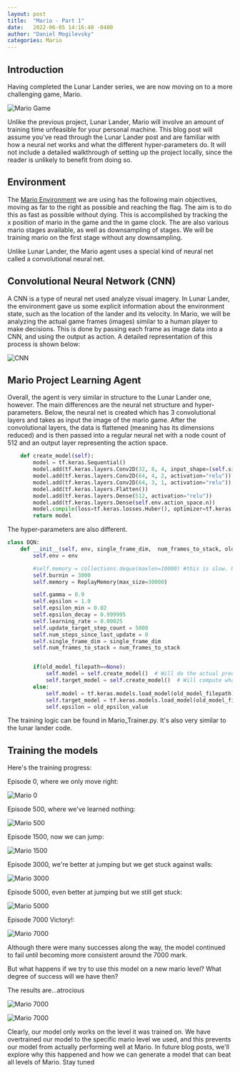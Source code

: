 ```yaml
---
layout: post
title:  "Mario - Part 1"
date:   2022-06-05 14:16:40 -0400
author: "Daniel Mogilevsky"
categories: Mario
---
```


<h2> Introduction </h2>
Having completed the Lunar Lander series, we are now moving on to a more challenging game, Mario.

![Mario Game](/videos/mario_display.gif)

Unlike the previous project, Lunar Lander, Mario will involve an amount of training time unfeasible for your personal
machine. This blog post will assume you've read through the Lunar Lander post and are familiar with how a neural net works
and what the different hyper-parameters do. It will not include a detailed walkthrough of setting up the project
locally, since the reader is unlikely to benefit from doing so.

<h2> Environment </h2>

The [Mario Environment](https://pypi.org/project/gym-super-mario-bros/) we are using has the following main objectives,
moving as far to the right as possible and reaching the flag. The aim is to do this as fast as possible without dying.
This is accomplished by tracking the x position of mario in the game and the in game clock. 
The are also various mario stages available, as well as downsampling of stages. We will be training mario on the
first stage without any downsampling.

Unlike Lunar Lander, the Mario agent uses a special kind of neural net called a convolutional neural net.

<h2>Convolutional Neural Network (CNN) </h2>

A CNN is a type of neural net used analyze visual imagery. In Lunar Lander, the environment gave us some explicit 
information about the environment state, such as the location of the lander and its velocity. In Mario, we will be
analyzing the actual game frames (images) similar to a human player to make decisions. This is done by passing each frame
as image data into a CNN, and using the output as action. A detailed representation of this process is shown below:

![CNN](/images/cnn.png)

<h2>Mario Project Learning Agent</h2>

Overall, the agent is very similar in structure to the Lunar Lander one, however. The main differences are the
neural net structure and hyper-parameters. Below, the neural net is created which has 3 convolutional layers
and takes as input the image of the mario game. After the convolutional layers, the data is flattened (meaning has its
dimensions reduced) and is then passed into a regular neural net with a node count of 512 and an output layer representing
the action space.

```python
    def create_model(self):
        model = tf.keras.Sequential()
        model.add(tf.keras.layers.Conv2D(32, 8, 4, input_shape=(self.single_frame_dim[0], self.single_frame_dim[1], self.num_frames_to_stack), activation="relu"))
        model.add(tf.keras.layers.Conv2D(64, 4, 2, activation="relu"))
        model.add(tf.keras.layers.Conv2D(64, 3, 1, activation="relu"))
        model.add(tf.keras.layers.Flatten())
        model.add(tf.keras.layers.Dense(512, activation="relu"))
        model.add(tf.keras.layers.Dense(self.env.action_space.n))
        model.compile(loss=tf.keras.losses.Huber(), optimizer=tf.keras.optimizers.Adam(learning_rate=self.learning_rate)) ## huber loss takes advantage of l1/l2
        return model
```

The hyper-parameters are also different.

```python
class DQN:
    def __init__(self, env, single_frame_dim,  num_frames_to_stack, old_model_filepath=None, old_epsilon_value = None):
        self.env = env

        #self.memory = collections.deque(maxlen=10000) #this is slow. Using my custom class.
        self.burnin = 3000
        self.memory = ReplayMemory(max_size=30000)

        self.gamma = 0.9
        self.epsilon = 1.0
        self.epsilon_min = 0.02
        self.epsilon_decay = 0.999995
        self.learning_rate = 0.00025
        self.update_target_step_count = 5000
        self.num_steps_since_last_update = 0
        self.single_frame_dim = single_frame_dim
        self.num_frames_to_stack = num_frames_to_stack


        if(old_model_filepath==None):
            self.model = self.create_model()  # Will do the actual predictions
            self.target_model = self.create_model()  # Will compute what action we DESIRE from our model
        else:
            self.model = tf.keras.models.load_model(old_model_filepath)
            self.target_model = tf.keras.models.load_model(old_model_filepath)
            self.epsilon = old_epsilon_value
```

The training logic can be found in Mario_Trainer.py. It's also very similar to the lunar lander code.

<h2> Training the models </h2>

Here's the training progress:

Episode 0, where we only move right:

![Mario 0](/videos/mario-0.gif)

Episode 500, where we've learned nothing:

![Mario 500](/videos/mario-500.gif)

Episode 1500, now we can jump:

![Mario 1500](/videos/mario-1500.gif)

Episode 3000, we're better at jumping but we get stuck against walls:

![Mario 3000](/videos/mario-3000.gif)

Episode 5000, even better at jumping but we still get stuck:

![Mario 5000](/videos/mario-5000.gif)

Episode 7000 Victory!:

![Mario 7000](/videos/mario-7000.gif)

Although there were many successes along the way, the model continued to fail until becoming more consistent around
the 7000 mark.

But what happens if we try to use this model on a new mario level? What degree of success will we have then?

The results are...atrocious

![Mario 7000](/videos/mario-7000-2.gif)

![Mario 7000](/videos/mario-7000-3.gif)

Clearly, our model only works on the level it was trained on. We have overtrained our model to the specific mario level 
we used, and this prevents our model from actually performing well at Mario. In future blog posts, we'll explore
why this happened and how we can generate a model that can beat all levels of Mario. Stay tuned